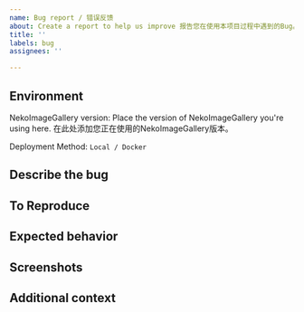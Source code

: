 ```yaml
---
name: Bug report / 错误反馈
about: Create a report to help us improve 报告您在使用本项目过程中遇到的Bug。
title: ''
labels: bug
assignees: ''

---
```


## Environment
NekoImageGallery version: Place the version of NekoImageGallery you're using here. 在此处添加您正在使用的NekoImageGallery版本。

Deployment Method: `Local / Docker`

## Describe the bug
<!-- A clear and concise description of what the bug is. 简要介绍您遇到的问题。-->

## To Reproduce
<!-- Steps to reproduce the behavior (including config, environment setup if necessary). 简要说明复现此BUG的步骤（必要时包含配置信息，环境信息）-->

## Expected behavior
<!--A clear and concise description of what you expected to happen. 简要说明您期望应用实现的行为。-->

## Screenshots
<!-- If applicable, add screenshots to help explain your problem. 必要时可以使用截图说明此BUG。-->

## Additional context
<!-- Add any other context about the problem here. 在此处补充其它信息（如有必要）-->
